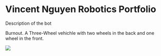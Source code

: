 # Vincent Nguyen Robotics Portfolio

Description of the bot

Burnout. A Three-Wheel vehichle with two wheels in the back and one wheel in the front. 

![](https://mail.google.com/mail/u/0?ui=2&ik=ae2c180443&attid=0.1&permmsgid=msg-f:1775231015558449523&th=18a2e333fc9e0973&view=att&disp=safe&realattid=18a2e32f6b6e6098b0d1)

